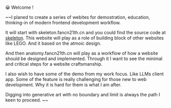 😀 Welcome !

~~I planed to create a series of webites for demostration, education, thinking-in of modern frontend development workflow.  

It will start with skeleton.fancn21th.cn and you could find the source code at [skeleton](https://github.com/fancn21th/skeleton). This website will play as a role of building block of other websites like LEGO. And it based on the atmoic design. 

And then anatomy.fancn21th.cn will play as a workflow of how a website should be designed and implemented. Through it I want to see the minimal and critical steps for a website craftsmanship.

I also wish to have some of the demo from my work focus. Like LLMs client app. Some of the feature is really challenging for those new to web development. Why it is hard for them is what I am after.

Digging into generative art with no boundary and limit is always the path I keen to proceed. ~~
